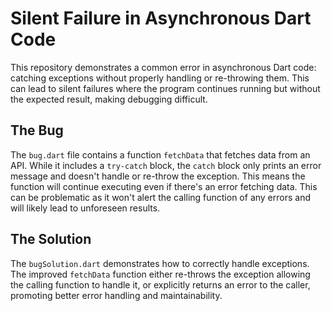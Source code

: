 # Silent Failure in Asynchronous Dart Code

This repository demonstrates a common error in asynchronous Dart code: catching exceptions without properly handling or re-throwing them. This can lead to silent failures where the program continues running but without the expected result, making debugging difficult.

## The Bug
The `bug.dart` file contains a function `fetchData` that fetches data from an API.  While it includes a `try-catch` block, the `catch` block only prints an error message and doesn't handle or re-throw the exception. This means the function will continue executing even if there's an error fetching data. This can be problematic as it won't alert the calling function of any errors and will likely lead to unforeseen results. 

## The Solution
The `bugSolution.dart` demonstrates how to correctly handle exceptions. The improved `fetchData` function either re-throws the exception allowing the calling function to handle it, or explicitly returns an error to the caller, promoting better error handling and maintainability.
